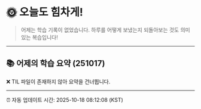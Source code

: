 # 🌞 오늘도 힘차게!

> 어제는 학습 기록이 없었습니다. 하루를 어떻게 보냈는지 되돌아보는 것도 의미 있는 복습입니다!

---

## 📚 어제의 학습 요약 (251017)

❌ TIL 파일이 존재하지 않아 요약을 건너뜁니다.

---

⏰ 자동 업데이트 시간: 2025-10-18 08:12:08 (KST)
